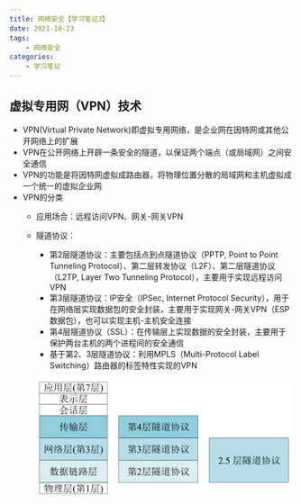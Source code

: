 ```yaml
---
title: 网络安全【学习笔记3】
date: 2021-10-23
tags: 
    - 网络安全
categories: 
    - 学习笔记
---
```


## 虚拟专用网（VPN）技术

-   VPN(Virtual Private Network)即虚拟专用网络，是企业网在因特网或其他公开网络上的扩展
-   VPN在公开网络上开辟一条安全的隧道，以保证两个端点（或局域网）之间安全通信
-   VPN的功能是将因特网虚拟成路由器，将物理位置分散的局域网和主机虚拟成一个统一的虚拟企业网
-   VPN的分类
    -   应用场合：远程访问VPN、网关-网关VPN
    -   隧道协议：
        
        -   第2层隧道协议：主要包括点到点隧道协议（PPTP, Point to Point Tunneling Protocol）、第二层转发协议（L2F）、第二层隧道协议（L2TP, Layer Two Tunneling Protocol），主要用于实现远程访问VPN
        -   第3层隧道协议：IP安全（IPSec, Internet Protocol Security），用于在网络层实现数据包的安全封装，主要用于实现网关-网关VPN（ESP数据包），也可以实现主机-主机安全连接
        -   第4层隧道协议（SSL）：在传输层上实现数据的安全封装，主要用于保护两台主机的两个进程间的安全通信
        -   基于第2、3层隧道协议：利用MPLS（Multi-Protocol Label Switching）路由器的标签特性实现的VPN
        
        ![](./img/Protocol.png)